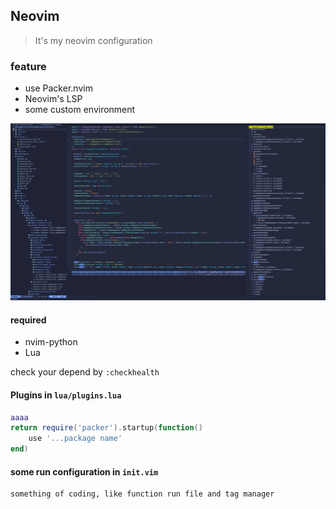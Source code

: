 ## Neovim

> It's my neovim configuration

### feature

- use Packer.nvim
- Neovim's LSP
- some custom environment

![neovim-preview](https://github.com/BYT0723/nvim/blob/master/imgs/nvim-preview.png)

#### required

- nvim-python
- Lua

check your depend by `:checkhealth`

#### Plugins in `lua/plugins.lua`

```lua
aaaa
return require('packer').startup(function()
    use '...package name'
end)
```

#### some run configuration in `init.vim`

```vimscript
something of coding, like function run file and tag manager
```
